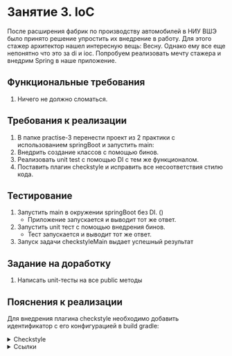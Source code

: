 # Занятие 3. IoC
После расширения фабрик по производству автомобилей в НИУ ВШЭ было принято решение упростить их внедрение в работу. Для этого стажер архитектор нашел интересную вещь: Весну. Однако ему все еще непонятно что это за di и ioc. Попробуем реализовать мечту стажера и внедрим Spring в наше приложение.
## Функциональные требования
1. Ничего не должно сломаться.
## Требования к реализации
1. В папке practise-3 перенести проект из 2 практики с использованием springBoot и запустить main:
2. Внедрить создание классов с помощью бинов.
3. Реализовать unit test с помощью DI с тем же функционалом.
4. Поставить плагин checkstyle и исправить все несоответствия стилю кода.

## Тестирование
1. Запустить main в окружении springBoot без DI. ()
   - Приложение запускается и выводит тот же ответ.
2. Запустить unit тест с помощью внедрения бинов.
   - Тест запускается и выводит тот же ответ.
3. Запуск задачи checkstyleMain выдает успешный результат
## Задание на доработку
1. Написать unit-тесты на все public методы
## Пояснения к реализации
Для внедрения плагина checkstyle необходимо добавить идентификатор с его конфигурацией в build gradle:
<details>
<summary>Checkstyle</summary>
```
plugins {
	checkstyle
}
checkstyle {
toolVersion = "10.13.0"
isIgnoreFailures = false
maxWarnings = 0
maxErrors = 0
}
```
</details>
<details> 
<summary>Ссылки</summary>
1. https://habr.com/ru/companies/itelma/articles/546372/
</details>